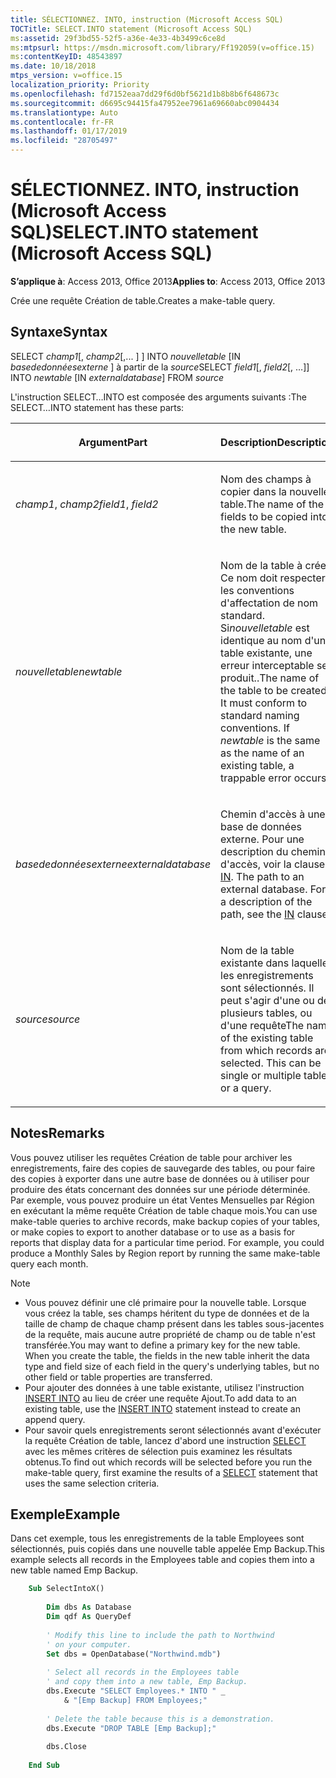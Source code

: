 ```yaml
---
title: SÉLECTIONNEZ. INTO, instruction (Microsoft Access SQL)
TOCTitle: SELECT.INTO statement (Microsoft Access SQL)
ms:assetid: 29f3bd55-52f5-a36e-4e33-4b3499c6ce8d
ms:mtpsurl: https://msdn.microsoft.com/library/Ff192059(v=office.15)
ms:contentKeyID: 48543897
ms.date: 10/18/2018
mtps_version: v=office.15
localization_priority: Priority
ms.openlocfilehash: fd7152eaa7dd29f6d0bf5621d1b8b8b6f648673c
ms.sourcegitcommit: d6695c94415fa47952ee7961a69660abc0904434
ms.translationtype: Auto
ms.contentlocale: fr-FR
ms.lasthandoff: 01/17/2019
ms.locfileid: "28705497"
---
```

# <a name="selectinto-statement-microsoft-access-sql"></a><span data-ttu-id="95a10-102">SÉLECTIONNEZ. INTO, instruction (Microsoft Access SQL)</span><span class="sxs-lookup"><span data-stu-id="95a10-102">SELECT.INTO statement (Microsoft Access SQL)</span></span>

<span data-ttu-id="95a10-103">**S’applique à**: Access 2013, Office 2013</span><span class="sxs-lookup"><span data-stu-id="95a10-103">**Applies to**: Access 2013, Office 2013</span></span>

<span data-ttu-id="95a10-104">Crée une requête Création de table.</span><span class="sxs-lookup"><span data-stu-id="95a10-104">Creates a make-table query.</span></span>

## <a name="syntax"></a><span data-ttu-id="95a10-105">Syntaxe</span><span class="sxs-lookup"><span data-stu-id="95a10-105">Syntax</span></span>

<span data-ttu-id="95a10-106">SELECT *champ1*\[, *champ2*\[,... \] \] INTO *nouvelletable* \[IN *basededonnéesexterne* \] à partir de la *source*</span><span class="sxs-lookup"><span data-stu-id="95a10-106">SELECT *field1*\[, *field2*\[, …\]\] INTO *newtable* \[IN *externaldatabase*\] FROM *source*</span></span>

<span data-ttu-id="95a10-107">L'instruction SELECT…INTO est composée des arguments suivants :</span><span class="sxs-lookup"><span data-stu-id="95a10-107">The SELECT…INTO statement has these parts:</span></span>

<table>
<colgroup>
<col style="width: 50%" />
<col style="width: 50%" />
</colgroup>
<thead>
<tr class="header">
<th><p><span data-ttu-id="95a10-108">Argument</span><span class="sxs-lookup"><span data-stu-id="95a10-108">Part</span></span></p></th>
<th><p><span data-ttu-id="95a10-109">Description</span><span class="sxs-lookup"><span data-stu-id="95a10-109">Description</span></span></p></th>
</tr>
</thead>
<tbody>
<tr class="odd">
<td><p><span data-ttu-id="95a10-110"><em>champ1</em>, <em>champ2</em></span><span class="sxs-lookup"><span data-stu-id="95a10-110"><em>field1</em>, <em>field2</em></span></span></p></td>
<td><p><span data-ttu-id="95a10-111">Nom des champs à copier dans la nouvelle table.</span><span class="sxs-lookup"><span data-stu-id="95a10-111">The name of the fields to be copied into the new table.</span></span></p></td>
</tr>
<tr class="even">
<td><p><span data-ttu-id="95a10-112"><em>nouvelletable</em></span><span class="sxs-lookup"><span data-stu-id="95a10-112"><em>newtable</em></span></span></p></td>
<td><p><span data-ttu-id="95a10-p101">Nom de la table à créer. Ce nom doit respecter les conventions d'affectation de nom standard. Si<em>nouvelletable</em> est identique au nom d'une table existante, une erreur interceptable se produit..</span><span class="sxs-lookup"><span data-stu-id="95a10-p101">The name of the table to be created. It must conform to standard naming conventions. If <em>newtable</em> is the same as the name of an existing table, a trappable error occurs.</span></span></p></td>
</tr>
<tr class="odd">
<td><p><span data-ttu-id="95a10-116"><em>basededonnéesexterne</em></span><span class="sxs-lookup"><span data-stu-id="95a10-116"><em>externaldatabase</em></span></span></p></td>
<td><p><span data-ttu-id="95a10-p102">Chemin d'accès à une base de données externe. Pour une description du chemin d'accès, voir la clause <a href="https://docs.microsoft.com/office/vba/access/concepts/miscellaneous/in-clause-microsoft-access-sql">IN</a>.  </span><span class="sxs-lookup"><span data-stu-id="95a10-p102">The path to an external database. For a description of the path, see the <a href="https://docs.microsoft.com/office/vba/access/concepts/miscellaneous/in-clause-microsoft-access-sql">IN</a> clause.</span></span></p></td>
</tr>
<tr class="even">
<td><p><span data-ttu-id="95a10-119"><em>source</em></span><span class="sxs-lookup"><span data-stu-id="95a10-119"><em>source</em></span></span></p></td>
<td><p><span data-ttu-id="95a10-p103">Nom de la table existante dans laquelle les enregistrements sont sélectionnés. Il peut s'agir d'une ou de plusieurs tables, ou d'une requête</span><span class="sxs-lookup"><span data-stu-id="95a10-p103">The name of the existing table from which records are selected. This can be single or multiple tables or a query.</span></span></p></td>
</tr>
</tbody>
</table>


## <a name="remarks"></a><span data-ttu-id="95a10-122">Notes</span><span class="sxs-lookup"><span data-stu-id="95a10-122">Remarks</span></span>

<span data-ttu-id="95a10-p104">Vous pouvez utiliser les requêtes Création de table pour archiver les enregistrements, faire des copies de sauvegarde des tables, ou pour faire des copies à exporter dans une autre base de données ou à utiliser pour produire des états concernant des données sur une période déterminée. Par exemple, vous pouvez produire un état Ventes Mensuelles par Région en exécutant la même requête Création de table chaque mois.</span><span class="sxs-lookup"><span data-stu-id="95a10-p104">You can use make-table queries to archive records, make backup copies of your tables, or make copies to export to another database or to use as a basis for reports that display data for a particular time period. For example, you could produce a Monthly Sales by Region report by running the same make-table query each month.</span></span>

> [!NOTE]
> - <span data-ttu-id="95a10-p105">Vous pouvez définir une clé primaire pour la nouvelle table. Lorsque vous créez la table, ses champs héritent du type de données et de la taille de champ de chaque champ présent dans les tables sous-jacentes de la requête, mais aucune autre propriété de champ ou de table n'est transférée.</span><span class="sxs-lookup"><span data-stu-id="95a10-p105">You may want to define a primary key for the new table. When you create the table, the fields in the new table inherit the data type and field size of each field in the query's underlying tables, but no other field or table properties are transferred.</span></span>
> - <span data-ttu-id="95a10-127">Pour ajouter des données à une table existante, utilisez l'instruction [INSERT INTO](insert-into-statement-microsoft-access-sql.md) au lieu de créer une requête Ajout.</span><span class="sxs-lookup"><span data-stu-id="95a10-127">To add data to an existing table, use the [INSERT INTO](insert-into-statement-microsoft-access-sql.md) statement instead to create an append query.</span></span>
> - <span data-ttu-id="95a10-128">Pour savoir quels enregistrements seront sélectionnés avant d'exécuter la requête Création de table, lancez d'abord une instruction [SELECT](select-statement-microsoft-access-sql.md) avec les mêmes critères de sélection puis examinez les résultats obtenus.</span><span class="sxs-lookup"><span data-stu-id="95a10-128">To find out which records will be selected before you run the make-table query, first examine the results of a [SELECT](select-statement-microsoft-access-sql.md) statement that uses the same selection criteria.</span></span>



## <a name="example"></a><span data-ttu-id="95a10-129">Exemple</span><span class="sxs-lookup"><span data-stu-id="95a10-129">Example</span></span>

<span data-ttu-id="95a10-130">Dans cet exemple, tous les enregistrements de la table Employees sont sélectionnés, puis copiés dans une nouvelle table appelée Emp Backup.</span><span class="sxs-lookup"><span data-stu-id="95a10-130">This example selects all records in the Employees table and copies them into a new table named Emp Backup.</span></span>

```vb
    Sub SelectIntoX() 
     
        Dim dbs As Database 
        Dim qdf As QueryDef 
     
        ' Modify this line to include the path to Northwind 
        ' on your computer. 
        Set dbs = OpenDatabase("Northwind.mdb") 
     
        ' Select all records in the Employees table  
        ' and copy them into a new table, Emp Backup. 
        dbs.Execute "SELECT Employees.* INTO " _ 
            & "[Emp Backup] FROM Employees;" 
             
        ' Delete the table because this is a demonstration. 
        dbs.Execute "DROP TABLE [Emp Backup];" 
         
        dbs.Close 
     
    End Sub
```
